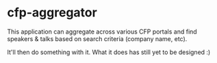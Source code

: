 # cfp-aggregator

This application can aggregate across various CFP portals and find speakers & talks based on search criteria (company name, etc).

It'll then do something with it. What it does has still yet to be designed :)